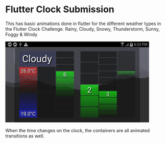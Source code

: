 # Flutter Clock Submission

This has basic animations done in flutter for the different weather types in the Flutter Clock Challenge.
Rainy, Cloudy, Snowy, Thunderstorm, Sunny, Foggy & Windy

<img src='screenshot.jpg' width='450'>

When the time changes on the clock, the containers are all animated transitions as well.


